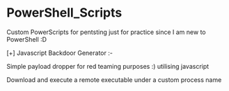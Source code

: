 # PowerShell_Scripts

Custom PowerScripts for pentsting just for practice since I am new to PowerShell :D 

[+] Javascript Backdoor Generator :- 

Simple payload dropper for red teaming purposes :) utilising javascript 

Download and execute a remote executable under a custom process name 

